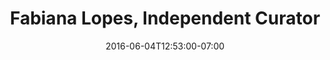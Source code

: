 ---
title: "Fabiana Lopes, Independent Curator"
description: " "
date: "2016-06-04T12:53:00-07:00"
quote: "Steve has an incredible ability to exceed his clients’ expectations and to provide solutions they could not imagine. It is a joy to watch his clients’ reactions whenever they see a final product."
---
